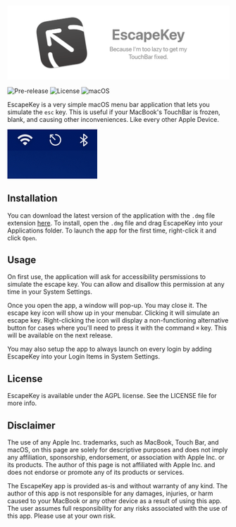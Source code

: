![Alt text](.github/esckey_github_light.png?raw=true  "EscapeKey. Because I'm too lazy to get my TouchBar fixed.")

<!-- [![build](https://img.shields.io/github/actions/workflow/status/fatihbalsoy/EscapeKey/swift.yml)](https://github.com/fatihbalsoy/EscapeKey/actions) -->
![Pre-release](https://img.shields.io/badge/-pre--release-red)
![License](https://img.shields.io/badge/license-AGPL-blue)
![macOS](https://img.shields.io/badge/macOS-11.0%2B-orange)

EscapeKey is a very simple macOS menu bar application that lets you simulate the `esc` key. This is useful if your MacBook's TouchBar is frozen, blank, and causing other inconveniences. Like every other Apple Device.

![Alt text](.github/menu-bar.png?raw=true  "The EscapeKey icon displayed within a tray of other menu bar icons.")

## Installation

You can download the latest version of the application with the `.dmg` file extension [here](https://github.com/fatihbalsoy/EscapeKey/releases/). To install, open the `.dmg` file and drag EscapeKey into your Applications folder. To launch the app for the first time, right-click it and click `Open`.

## Usage

On first use, the application will ask for accessibility persmissions to simulate the escape key. You can allow and disallow this permission at any time in your System Settings. 

Once you open the app, a window will pop-up. You may close it. The escape key icon will show up in your menubar. Clicking it will simulate an escape key. Right-clicking the icon will display a non-functioning alternative button for cases where you'll need to press it with the command `⌘` key. This will be available on the next release.

You may also setup the app to always launch on every login by adding EscapeKey into your Login Items in System Settings.

## License

EscapeKey is available under the AGPL license. See the LICENSE file for more info.

## Disclaimer

The use of any Apple Inc. trademarks, such as MacBook, Touch Bar, and macOS, on this page are solely for descriptive purposes and does not imply any affiliation, sponsorship, endorsement, or association with Apple Inc. or its products. The author of this page is not affiliated with Apple Inc. and does not endorse or promote any of its products or services.

The EscapeKey app is provided as-is and without warranty of any kind. The author of this app is not responsible for any damages, injuries, or harm caused to your MacBook or any other device as a result of using this app. The user assumes full responsibility for any risks associated with the use of this app. Please use at your own risk.